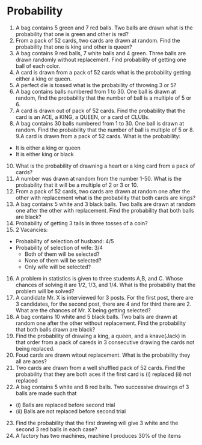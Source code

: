 # Probability
1. A bag contains 5 green and 7 red balls. Two balls are drawn what is the probability that one is green and other is red?
2. From a pack of 52 cards, two cards are drawn at random. Find the probability that one is king and other is queen?
3. A bag contains 9 red balls, 7 white balls and 4 green. Three balls are drawn randomly without replacement. Find probability of getting one ball of each color.
4. A card is drawn from a pack of 52 cards what is the probability getting either a king or queen.
5. A perfect die is tossed what is the probability of throwing 3 or 5?
6. A bag contains balls numbered from 1 to 30. One ball is drawn at random, find the probability that the number of ball is a multiple of 5 or 6.
7. A card is drawn out of pack of 52 cards. Find the probability that the card is an ACE, a KING, a QUEEN, or a card of CLUBs.
8. A bag contains 30 balls numbered from 1 to 30. One ball is drawn at random. Find the probability that the number of ball is multiple of 5 or 8. 
9.A card is drawn from a pack of 52 cards. What is the probability:
  - It is either a king or queen
  - It is either king or black
10. What is the probability of drawning a heart or a king card from a pack of cards?
11. A number was drawn at random from the number 1-50. What is the probability that it will be a multiple of 2 or 3 or 10.
12. From a pack of 52 cards, two cards are drawn at random one after the other with replacement what is the probability that both cards are kings?
13. A bag contains 5 white and 3 black balls. Two balls are drawn at random one after the other with replacement. Find the probability that both balls are black?
14. Probability of getting 3 tails in three tosses of a coin?
15. 2 Vacancies: 
  - Probability of selection of husband: 4/5
  - Probability of selection of wife: 3/4
    - Both of them will be selected?
    - None of them will be selected?
    - Only wife will be selected?
16. A problem in statistics is given to three students A,B, and C. Whose chances of solving it are 1/2, 1/3, and 1/4. What is the probability that the problem will be solved?
17. A candidate Mr. X is interviewed for 3 posts. For the first post, there are 3 candidates, for the second post, there are 4 and for third there are 2. What are the chances of Mr. X being getting selected?
18. A bag contains 10 white and 5 black balls. Two balls are drawn at random one after the other without replacement. Find the probability that both balls drawn are black?
19. Find the probability of drawing a king, a queen, and a knave(Jack) in that order from a pack of careds in 3 consecutive drawing the cards not being replaced.
20. Foud cards are drawn witout replacement. What is the probability they all are aces?
21. Two cards are drawn from a well shuffled pack of 52 cards. Find the probability that they are both aces if the first card is (i) replaced (ii) not replaced
22. A bag contains 5 white and 8 red balls. Two successive drawings of 3 balls are made such that
  - (i) Balls are replaced before second trial
  - (ii) Balls are not replaced before second trial
23. Find the probability that the first drawing will give 3 white and the second 3 red balls in each case?
24. A factory has two machines, machine I produces 30% of the items
